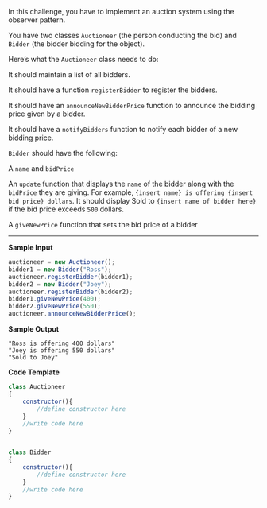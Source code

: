 In this challenge, you have to implement an auction system using the observer pattern.

You have two classes `Auctioneer` (the person conducting the bid) and `Bidder` (the bidder bidding for the object).

Here’s what the `Auctioneer` class needs to do:

It should maintain a list of all bidders.

It should have a function `registerBidder` to register the bidders.

It should have an `announceNewBidderPrice` function to announce the bidding price given by a bidder.

It should have a `notifyBidders` function to notify each bidder of a new bidding price.

`Bidder` should have the following:

A `name` and `bidPrice`

An `update` function that displays the `name` of the bidder along with the `bidPrice` they are giving. For example, `{insert name} is offering {insert bid price} dollars`. It should display Sold to `{insert name of bidder here}` if the bid price exceeds `500` dollars.

A `giveNewPrice` function that sets the bid price of a bidder

---

**Sample Input**
```javascript
auctioneer = new Auctioneer();
bidder1 = new Bidder("Ross");
auctioneer.registerBidder(bidder1);
bidder2 = new Bidder("Joey");
auctioneer.registerBidder(bidder2);
bidder1.giveNewPrice(400);
bidder2.giveNewPrice(550);
auctioneer.announceNewBidderPrice();
```

**Sample Output**
```
"Ross is offering 400 dollars"
"Joey is offering 550 dollars"
"Sold to Joey"
```

**Code Template**

```javascript
class Auctioneer
{
    constructor(){
        //define constructor here
    }
    //write code here
}


class Bidder 
{
    constructor(){
        //define constructor here
    }
    //write code here  
}
```